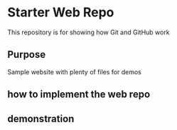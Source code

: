 # Starter Web Repo

This repository is for showing how Git and GitHub work

## Purpose

Sample website with plenty of files for demos

## how to implement the web repo

## demonstration
